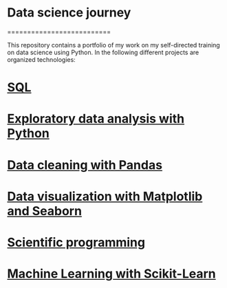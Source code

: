 # Data science journey
========================== 

This repository contains a portfolio of my work on my self-directed training on data science using Python. 
In the following different projects are organized 
technologies:

[SQL](SQL)
==========================

[Exploratory data analysis with Python](Exploratory_Data-Analysis)
==========================

[Data cleaning with Pandas](Data_Cleaning)
==========================

[Data visualization with Matplotlib and Seaborn](Data_visualization)
==========================

[Scientific programming](Python_for_scientists_coding)
==========================

[Machine Learning with Scikit-Learn](DataCamp_projects)
==========================
